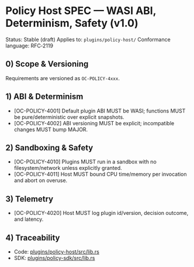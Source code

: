 # Policy Host SPEC — WASI ABI, Determinism, Safety (v1.0)

Status: Stable (draft)
Applies to: `plugins/policy-host/`
Conformance language: RFC‑2119

## 0) Scope & Versioning

Requirements are versioned as `OC-POLICY-4xxx`.

## 1) ABI & Determinism

- [OC-POLICY-4001] Default plugin ABI MUST be WASI; functions MUST be pure/deterministic over explicit snapshots.
- [OC-POLICY-4002] ABI versioning MUST be explicit; incompatible changes MUST bump MAJOR.

## 2) Sandboxing & Safety

- [OC-POLICY-4010] Plugins MUST run in a sandbox with no filesystem/network unless explicitly granted.
- [OC-POLICY-4011] Host MUST bound CPU time/memory per invocation and abort on overuse.

## 3) Telemetry

- [OC-POLICY-4020] Host MUST log plugin id/version, decision outcome, and latency.

## 4) Traceability

- Code: [plugins/policy-host/src/lib.rs](../plugins/policy-host/src/lib.rs)
- SDK: [plugins/policy-sdk/src/lib.rs](../plugins/policy-sdk/src/lib.rs)
